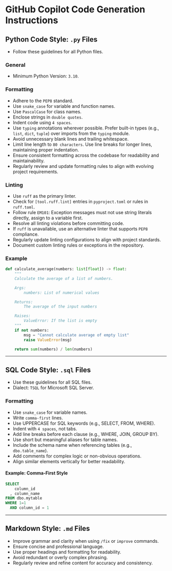 # GitHub Copilot Code Generation Instructions

## Python Code Style: `.py` Files
- Follow these guidelines for all Python files.

### General
- Minimum Python Version: `3.10`.

### Formatting
- Adhere to the `PEP8` standard.
- Use `snake_case` for variable and function names.
- Use `PascalCase` for class names.
- Enclose strings in `double quotes`.
- Indent code using `4 spaces`.
- Use `typing` annotations wherever possible. Prefer built-in types (e.g., `list`, `dict`, `tuple`) over imports from the `typing` module.
- Avoid unnecessary blank lines and trailing whitespace.
- Limit line length to `80 characters`. Use line breaks for longer lines, maintaining proper indentation.
- Ensure consistent formatting across the codebase for readability and maintainability.
- Regularly review and update formatting rules to align with evolving project requirements.

### Linting
- Use `ruff` as the primary linter.
- Check for `[tool.ruff.lint]` entries in `pyproject.toml` or rules in `ruff.toml`.
- Follow rule `EM101`: Exception messages must not use string literals directly, assign to a variable first.
- Resolve all linting violations before committing code.
- If `ruff` is unavailable, use an alternative linter that supports `PEP8` compliance.
- Regularly update linting configurations to align with project standards.
- Document custom linting rules or exceptions in the repository.

### Example
```python
def calculate_average(numbers: list[float]) -> float:
    """
    Calculate the average of a list of numbers.

    Args:
        numbers: List of numerical values

    Returns:
        The average of the input numbers

    Raises:
        ValueError: If the list is empty
    """
    if not numbers:
        msg = "Cannot calculate average of empty list"
        raise ValueError(msg)

    return sum(numbers) / len(numbers)
```


---

## SQL Code Style: `.sql` Files
- Use these guidelines for all SQL files.
- Dialect: `TSQL` for Microsoft SQL Server.

### Formatting
- Use `snake_case` for variable names.
- Write `comma-first` lines.
- Use UPPERCASE for SQL keywords (e.g., SELECT, FROM, WHERE).
- Indent with `4 spaces`, not tabs.
- Add line breaks before each clause (e.g., WHERE, JOIN, GROUP BY).
- Use short but meaningful aliases for table names.
- Include the schema name when referencing tables (e.g., `dbo.table_name`).
- Add comments for complex logic or non-obvious operations.
- Align similar elements vertically for better readability.

#### Example: Comma-First Style
```sql
SELECT
    column_id
  , column_name
FROM dbo.mytable
WHERE 1=1
  AND column_id = 1
```

---

## Markdown Style: `.md` Files
- Improve grammar and clarity when using `/fix` or `improve` commands.
- Ensure concise and professional language.
- Use proper headings and formatting for readability.
- Avoid redundant or overly complex phrasing.
- Regularly review and refine content for accuracy and consistency.